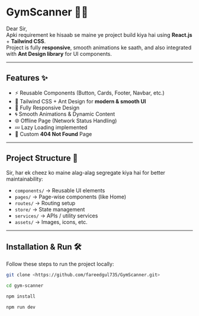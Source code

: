 # GymScanner 🏋️‍♂️

Dear Sir,  
Apki requirement ke hisaab se maine ye project build kiya hai using **React.js** + **Tailwind CSS**.  
Project is fully **responsive**, smooth animations ke saath, and also integrated with **Ant Design library** for UI components.

---

## Features ✨

- ⚡ Reusable Components (Button, Cards, Footer, Navbar, etc.)
- 🎨 Tailwind CSS + Ant Design for **modern & smooth UI**
- 📱 Fully Responsive Design
- 🌀 Smooth Animations & Dynamic Content
- 🌐 Offline Page (Network Status Handling)
- 💤 Lazy Loading implemented
- 🚧 Custom **404 Not Found** Page

---

## Project Structure 📂

Sir, har ek cheez ko maine alag-alag segregate kiya hai for better maintainability:

- `components/` → Reusable UI elements
- `pages/` → Page-wise components (like Home)
- `routes/` → Routing setup
- `store/` → State management
- `services/` → APIs / utility services
- `assets/` → Images, icons, etc.

---

## Installation & Run 🛠️

Follow these steps to run the project locally:

```bash
git clone <https://github.com/fareedgul735/GymScanner.git>

cd gym-scanner

npm install

npm run dev
```
